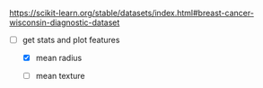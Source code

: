 https://scikit-learn.org/stable/datasets/index.html#breast-cancer-wisconsin-diagnostic-dataset

- [ ] get stats and plot features
    - [x] mean radius
    - [ ] mean texture


